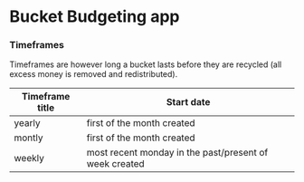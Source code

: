 # Bucket Budgeting app

### Timeframes
Timeframes are however long a bucket lasts before they are recycled (all excess money is removed and redistributed).

| Timeframe title | Start date |
| ---    | ---     |
| yearly | first of the month created |
| montly | first of the month created |
| weekly | most recent monday in the past/present of week created|



 